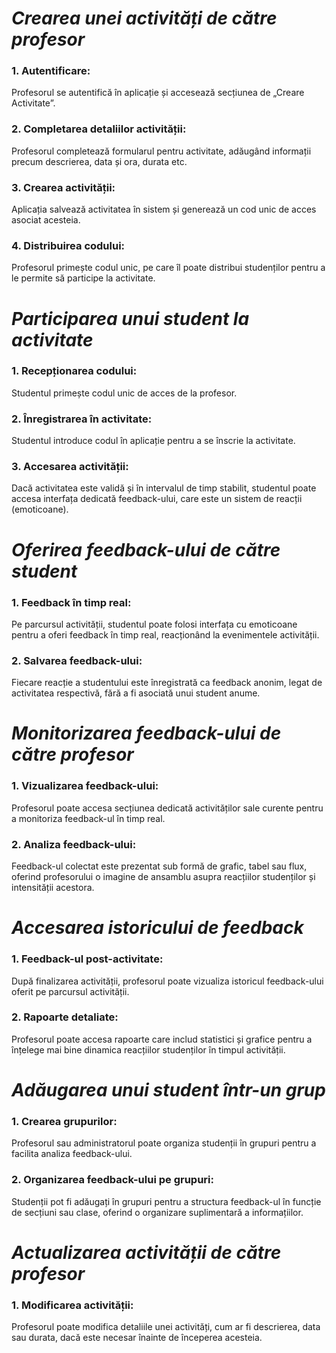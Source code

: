 <h1><i>Crearea unei activități de către profesor</i></h1>

<h3>1. Autentificare:</h3>
Profesorul se autentifică în aplicație și accesează secțiunea de „Creare Activitate”.

<h3>2. Completarea detaliilor activității:</h3>
Profesorul completează formularul pentru activitate, adăugând informații precum descrierea, data și ora, durata etc.

<h3>3. Crearea activității:</h3>
Aplicația salvează activitatea în sistem și generează un cod unic de acces asociat acesteia.

<h3>4. Distribuirea codului:</h3>
Profesorul primește codul unic, pe care îl poate distribui studenților pentru a le permite să participe la activitate.

<h1><i>Participarea unui student la activitate</i></h1>

<h3>1. Recepționarea codului:</h3>
Studentul primește codul unic de acces de la profesor.

<h3>2. Înregistrarea în activitate:</h3>
Studentul introduce codul în aplicație pentru a se înscrie la activitate.

<h3>3. Accesarea activității:</h3>
Dacă activitatea este validă și în intervalul de timp stabilit, studentul poate accesa interfața dedicată feedback-ului, care este un sistem de reacții (emoticoane).

<h1><i>Oferirea feedback-ului de către student</i></h1>

<h3>1. Feedback în timp real:</h3>
Pe parcursul activității, studentul poate folosi interfața cu emoticoane pentru a oferi feedback în timp real, reacționând la evenimentele activității.

<h3>2. Salvarea feedback-ului:</h3>
Fiecare reacție a studentului este înregistrată ca feedback anonim, legat de activitatea respectivă, fără a fi asociată unui student anume.

<h1><i>Monitorizarea feedback-ului de către profesor</i></h1>

<h3>1. Vizualizarea feedback-ului:</h3>
Profesorul poate accesa secțiunea dedicată activităților sale curente pentru a monitoriza feedback-ul în timp real.

<h3>2. Analiza feedback-ului:</h3>
Feedback-ul colectat este prezentat sub formă de grafic, tabel sau flux, oferind profesorului o imagine de ansamblu asupra reacțiilor studenților și intensității acestora.

<h1><i>Accesarea istoricului de feedback</i></h1>

<h3>1. Feedback-ul post-activitate:</h3>
După finalizarea activității, profesorul poate vizualiza istoricul feedback-ului oferit pe parcursul activității.

<h3>2. Rapoarte detaliate:</h3>
Profesorul poate accesa rapoarte care includ statistici și grafice pentru a înțelege mai bine dinamica reacțiilor studenților în timpul activității.

<h1><i>Adăugarea unui student într-un grup</i></h1>

<h3>1. Crearea grupurilor:</h3>
Profesorul sau administratorul poate organiza studenții în grupuri pentru a facilita analiza feedback-ului.

<h3>2. Organizarea feedback-ului pe grupuri:</h3>
Studenții pot fi adăugați în grupuri pentru a structura feedback-ul în funcție de secțiuni sau clase, oferind o organizare suplimentară a informațiilor.

<h1><i>Actualizarea activității de către profesor</i></h1>

<h3>1. Modificarea activității:</h3>
Profesorul poate modifica detaliile unei activități, cum ar fi descrierea, data sau durata, dacă este necesar înainte de începerea acesteia.
